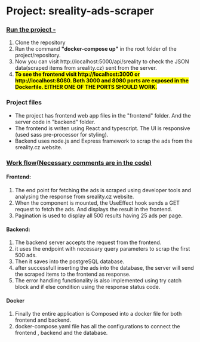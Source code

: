 # Project: sreality-ads-scraper

### <u>Run the project - </u>

1. Clone the repository
2. Run the command <b>"docker-compose up"</b> in the root folder of the project/repository.
3. Now you can visit http://localhost:5000/api/sreality to check the JSON data(scraped items from sreality.cz) sent from the server.
4. <mark><b>To see the frontend visit http://localhost:3000 or http://localhost:8080. Both 3000 and 8080 ports are exposed in the Dockerfile. EITHER ONE OF THE PORTS SHOULD WORK.</b></mark>

### Project files
- The project has frontend web app files in the "frontend" folder. And the server code in "backend" folder. 
- The frontend is writen using React and typescript. The UI is responsive (used sass pre-processor for styling). 
- Backend uses node.js and Express framework to scrap the ads from the sreality.cz website.


### <u>Work flow(Necessary comments are in the code)</u>
#### Frontend:
1. The end point for fetching the ads is scraped using developer tools and analysing the response from sreality.cz website.
2. When the component is mounted, the UseEffect hook sends a GET request to fetch the ads. And displays the result in the frontend.
3. Pagination is used to display all 500 results having 25 ads per page.

#### Backend:
1. The backend server accepts the request from the frontend.
2. it uses the endpoint with necessary query parameters to scrap the first 500 ads.
3. Then it saves into the postgreSQL database.
4. after successfull inserting the ads into the database, the server will send the scraped items to the frontend as response. 
5. The error handling functionality is also implemented using try catch block and if else condition using the response status code.

#### Docker
1. Finally the entire application is Composed into a docker file for both frontend and backend.
2. docker-compose.yaml file has all the configurations to connect the frontend , backend and the database.
